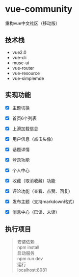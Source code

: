 # vue-community
重构vue中文社区（移动版）


## 技术栈

- vue2.0
- vue-cli
- muse-ui
- vue-router
- vue-resource
- vue-simplemde

## 实现功能

- [x] 主题切换
- [x] 首页6个列表
- [x] 上滑加载信息
- [x] 用户信息（点击头像）
- [x] 话题详情
- [x] 登录功能
- [x] 个人中心
- [x] 收藏（取消收藏）功能
- [x] 评论功能（查看、点赞、回复）
- [x] 发布主题（支持markdown格式）
- [x] 消息中心（已读、未读）


## 执行项目

> 安装依赖  
> npm install  
> 启动服务  
> npm run dev  
> 运行  
> localhost:8081  

